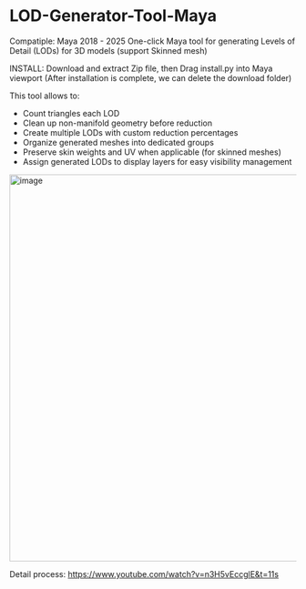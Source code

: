 # LOD-Generator-Tool-Maya

Compatiple: Maya 2018 - 2025
One-click Maya tool for generating Levels of Detail (LODs) for 3D models (support Skinned mesh)

INSTALL: Download and extract Zip file, then Drag install.py into Maya viewport (After installation is complete, we can delete the download folder)

This tool allows to: 

- Count triangles each LOD
- Clean up non-manifold geometry before reduction
- Create multiple LODs with custom reduction percentages 
- Organize generated meshes into dedicated groups
- Preserve skin weights and UV when applicable (for skinned meshes)
- Assign generated LODs to display layers for easy visibility management
    
<img width="1082" height="680" alt="image" src="https://github.com/user-attachments/assets/76dc626a-52fe-4702-bb98-679ddfa006d3" />

Detail process: https://www.youtube.com/watch?v=n3H5vEccglE&t=11s
